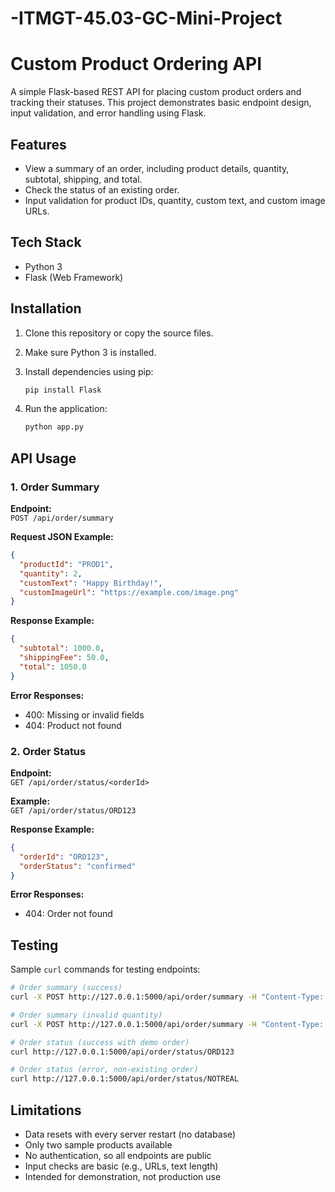 # -ITMGT-45.03-GC-Mini-Project

# Custom Product Ordering API

A simple Flask-based REST API for placing custom product orders and tracking their statuses. This project demonstrates basic endpoint design, input validation, and error handling using Flask.

## Features

- View a summary of an order, including product details, quantity, subtotal, shipping, and total.
- Check the status of an existing order.
- Input validation for product IDs, quantity, custom text, and custom image URLs.

## Tech Stack

- Python 3
- Flask (Web Framework)

## Installation

1. Clone this repository or copy the source files.
2. Make sure Python 3 is installed.
3. Install dependencies using pip:

   ```bash
   pip install Flask
   ```

4. Run the application:

   ```bash
   python app.py
   ```

## API Usage

### 1. Order Summary

**Endpoint:**  
`POST /api/order/summary`

**Request JSON Example:**  
```json
{
  "productId": "PROD1",
  "quantity": 2,
  "customText": "Happy Birthday!",
  "customImageUrl": "https://example.com/image.png"
}
```

**Response Example:**  
```json
{
  "subtotal": 1000.0,
  "shippingFee": 50.0,
  "total": 1050.0
}
```

**Error Responses:**
- 400: Missing or invalid fields
- 404: Product not found

### 2. Order Status

**Endpoint:**  
`GET /api/order/status/<orderId>`

**Example:**  
`GET /api/order/status/ORD123`

**Response Example:**  
```json
{
  "orderId": "ORD123",
  "orderStatus": "confirmed"
}
```

**Error Responses:**
- 404: Order not found

## Testing

Sample `curl` commands for testing endpoints:

```bash
# Order summary (success)
curl -X POST http://127.0.0.1:5000/api/order/summary -H "Content-Type: application/json" -d "{\"productId\":\"PROD1\",\"quantity\":2,\"customText\":\"Happy Birthday!\"}"

# Order summary (invalid quantity)
curl -X POST http://127.0.0.1:5000/api/order/summary -H "Content-Type: application/json" -d "{\"productId\":\"PROD1\",\"quantity\":0}"

# Order status (success with demo order)
curl http://127.0.0.1:5000/api/order/status/ORD123

# Order status (error, non-existing order)
curl http://127.0.0.1:5000/api/order/status/NOTREAL
```

## Limitations
- Data resets with every server restart (no database)
- Only two sample products available
- No authentication, so all endpoints are public
- Input checks are basic (e.g., URLs, text length)
- Intended for demonstration, not production use​
